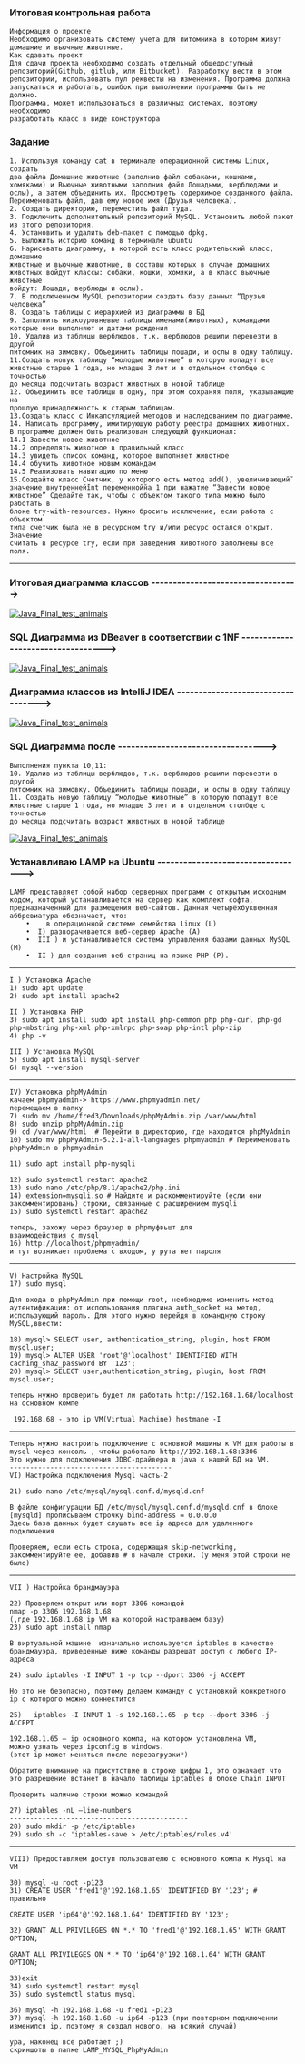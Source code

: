 ### Итоговая контрольная работа

    Информация о проекте
    Необходимо организовать систему учета для питомника в котором живут
    домашние и вьючные животные.
    Как сдавать проект
    Для сдачи проекта необходимо создать отдельный общедоступный
    репозиторий(Github, gitlub, или Bitbucket). Разработку вести в этом
    репозитории, использовать пул реквесты на изменения. Программа должна
    запускаться и работать, ошибок при выполнении программы быть не должно.
    Программа, может использоваться в различных системах, поэтому необходимо
    разработать класс в виде конструктора

### Задание

    1. Используя команду cat в терминале операционной системы Linux, создать
    два файла Домашние животные (заполнив файл собаками, кошками,
    хомяками) и Вьючные животными заполнив файл Лошадьми, верблюдами и
    ослы), а затем объединить их. Просмотреть содержимое созданного файла.
    Переименовать файл, дав ему новое имя (Друзья человека).
    2. Создать директорию, переместить файл туда.
    3. Подключить дополнительный репозиторий MySQL. Установить любой пакет
    из этого репозитория.
    4. Установить и удалить deb-пакет с помощью dpkg.
    5. Выложить историю команд в терминале ubuntu
    6. Нарисовать диаграмму, в которой есть класс родительский класс, домашние
    животные и вьючные животные, в составы которых в случае домашних
    животных войдут классы: собаки, кошки, хомяки, а в класс вьючные животные
    войдут: Лошади, верблюды и ослы).
    7. В подключенном MySQL репозитории создать базу данных “Друзья
    человека”
    8. Создать таблицы с иерархией из диаграммы в БД
    9. Заполнить низкоуровневые таблицы именами(животных), командами
    которые они выполняют и датами рождения
    10. Удалив из таблицы верблюдов, т.к. верблюдов решили перевезти в другой
    питомник на зимовку. Объединить таблицы лошади, и ослы в одну таблицу.
    11.Создать новую таблицу “молодые животные” в которую попадут все
    животные старше 1 года, но младше 3 лет и в отдельном столбце с точностью
    до месяца подсчитать возраст животных в новой таблице
    12. Объединить все таблицы в одну, при этом сохраняя поля, указывающие на
    прошлую принадлежность к старым таблицам.
    13.Создать класс с Инкапсуляцией методов и наследованием по диаграмме.
    14. Написать программу, имитирующую работу реестра домашних животных.
    В программе должен быть реализован следующий функционал:
    14.1 Завести новое животное
    14.2 определять животное в правильный класс
    14.3 увидеть список команд, которое выполняет животное
    14.4 обучить животное новым командам
    14.5 Реализовать навигацию по меню
    15.Создайте класс Счетчик, у которого есть метод add(), увеличивающий̆
    значение внутренней̆int переменной̆на 1 при нажатие “Завести новое
    животное” Сделайте так, чтобы с объектом такого типа можно было работать в
    блоке try-with-resources. Нужно бросить исключение, если работа с объектом
    типа счетчик была не в ресурсном try и/или ресурс остался открыт. Значение
    считать в ресурсе try, если при заведения животного заполнены все поля.

------------------------------------------------

### Итоговая диаграмма классов ---------------------------------->

[![Java_Final_test_animals](https://i.ibb.co/ZJTkm65/JAVA-ANIMALS7-drawio.png)](https://i.ibb.co/ZJTkm65/JAVA-ANIMALS7-drawio.png "Animals")

### SQL Диаграмма из DBeaver в соответствии с 1NF  ---------------------------------->

[![Java_Final_test_animals](https://i.ibb.co/pxKgzVD/Human-Friends.png)](https://i.ibb.co/pxKgzVD/Human-Friends.png "Animals")

### Диаграмма классов из IntelliJ IDEA  ---------------------------------->

[![Java_Final_test_animals](https://i.ibb.co/yyHcYsP/uml-diagram-animals.png)](https://i.ibb.co/yyHcYsP/uml-diagram-animals.png "Animals")

### SQL Диаграмма после ---------------------------------->

    Выполнения пункта 10,11:
    10. Удалив из таблицы верблюдов, т.к. верблюдов решили перевезти в другой
    питомник на зимовку. Объединить таблицы лошади, и ослы в одну таблицу
    11. Создать новую таблицу “молодые животные” в которую попадут все
    животные старше 1 года, но младше 3 лет и в отдельном столбце с точностью
    до месяца подсчитать возраст животных в новой таблице

[![Java_Final_test_animals](https://i.ibb.co/PjdJ0RY/Human-Friends-Horse-And-Donkey-Combined-Animals-1-to-3-Years.png)](https://i.ibb.co/PjdJ0RY/Human-Friends-Horse-And-Donkey-Combined-Animals-1-to-3-Years.png "Animals")

### Устанавливаю LAMP на Ubuntu ---------------------------------->

    LAMP представляет собой набор серверных программ с открытым исходным кодом, который устанавливается на сервер как комплект софта, предназначенный для размещения веб-сайтов. Данная четырёхбуквенная аббревиатура обозначает, что:
        •    в операционной системе семейства Linux (L)
        •  I) разворачивается веб-сервер Apache (A)
        •  III ) и устанавливается система управления базами данных MySQL (M)
        •  II ) для создания веб-страниц на языке PHP (P).
--------------------------------------------

    I ) Установка Apache
    1) sudo apt update
    2) sudo apt install apache2

    II ) Установка PHP
    3) sudo apt install sudo apt install php-common php php-curl php-gd php-mbstring php-xml php-xmlrpc php-soap php-intl php-zip    
    4) php -v
            
    III ) Установка MySQL
    5) sudo apt install mysql-server
    6) mysql --version

----------------------------------------------

    IV) Установка phpMyAdmin
    качаем phpmyadmin-> https://www.phpmyadmin.net/
    перемещаем в папку  
    7) sudo mv /home/fred3/Downloads/phpMyAdmin.zip /var/www/html
    8) sudo unzip phpMyAdmin.zip
    9) cd /var/www/html  # Перейти в директорию, где находится phpMyAdmin  
    10) sudo mv phpMyAdmin-5.2.1-all-languages phpmyadmin # Переименовать phpMyAdmin в phpmyadmin

    11) sudo apt install php-mysqli

    12) sudo systemctl restart apache2
    13) sudo nano /etc/php/8.1/apache2/php.ini
    14) extension=mysqli.so # Найдите и раскомментируйте (если они закомментированы) строки, связанные с расширением mysqli 
    15) sudo systemctl restart apache2

    теперь, захожу через браузер в phpmyфвьшт для
    взаимодействия с mysql
    16) http://localhost/phpmyadmin/
    и тут возникает проблема с входом, у рута нет пароля 

---------------------------------------------

    V) Настройка MySQL
    17) sudo mysql

    Для входа в phpMyAdmin при помощи root, необходимо изменить метод аутентификации: от использования плагина auth_socket на метод, использующий пароль. Для этого нужно перейдя в командную строку MySQL,ввести: 

    18) mysql> SELECT user, authentication_string, plugin, host FROM mysql.user;
    19) mysql> ALTER USER 'root'@'localhost' IDENTIFIED WITH caching_sha2_password BY '123';
    20) mysql> SELECT user,authentication_string, plugin, host FROM mysql.user;

    теперь нужно проверить будет ли работать http://192.168.1.68/localhost на основном компе

     192.168.68 - это ip VM(Virtual Machine) hostmane -I
---------------------------------------------

    Теперь нужно настроить подключение с основной машины к VM для работы в mysql через консоль , чтобы работало http://192.168.1.68:3306
    Это нужно для подключения JDBC-драйвера в java к нашей БД на VM.
    ----------------------------------------
    VI) Настройка подключения Mysql часть-2

    21) sudo nano /etc/mysql/mysql.conf.d/mysqld.cnf

    В файле конфигурации БД /etc/mysql/mysql.conf.d/mysqld.cnf в блоке [mysqld] прописываем строчку bind-address = 0.0.0.0 
    Здесь база данных будет слушать все ip адреса для удаленного подключения 

    Проверяем, если есть строка, содержащая skip-networking, закомментируйте ее, добавив # в начале строки. (у меня этой строки не было)

-------------------------------------------------

    VII ) Настройка брандмауэра

    22) Проверяем открыт или порт 3306 командой
    nmap -p 3306 192.168.1.68
    (,где 192.168.1.68 ip VM на которой настраиваем базу) 
    23) sudo apt install nmap

    В виртуальной машине  изначально используется iptables в качестве брандмауэра, приведенные ниже команды разрешат доступ с любого IP-адреса

    24) sudo iptables -I INPUT 1 -p tcp --dport 3306 -j ACCEPT

    Но это не безопасно, поэтому делаем команду с установкой конкретного ip с которого можно коннектится

    25)   iptables -I INPUT 1 -s 192.168.1.65 -p tcp --dport 3306 -j ACCEPT

    192.168.1.65 – ip основного компа, на котором установлена VM,
    можно узнать через ipconfig в windows.
    (этот ip может меняться после перезагрузки*)

    Обратите внимание на присутствие в строке цифры 1, это означает что это разрешение встанет в начало таблицы iptables в блоке Chain INPUT

    Проверить наличие строки можно командой

    27) iptables -nL —line-numbers
    --------------------------------------------
    28) sudo mkdir -p /etc/iptables
    29) sudo sh -c 'iptables-save > /etc/iptables/rules.v4'

------------------------------------------------

    VIII) Предоставляем доступ пользователю с основного компа к Mysql на VM

    30) mysql -u root -p123
    31) CREATE USER 'fred1'@'192.168.1.65' IDENTIFIED BY '123'; # правильно

    CREATE USER 'ip64'@'192.168.1.64' IDENTIFIED BY '123';

    32) GRANT ALL PRIVILEGES ON *.* TO 'fred1'@'192.168.1.65' WITH GRANT OPTION;

    GRANT ALL PRIVILEGES ON *.* TO 'ip64'@'192.168.1.64' WITH GRANT OPTION;

    33)exit
    34) sudo systemctl restart mysql
    35) sudo systemctl status mysql

    36) mysql -h 192.168.1.68 -u fred1 -p123
    37) mysql -h 192.168.1.68 -u ip64 -p123 (при повторном подключении изменился ip, поэтому я создал нового, на всякий случай)

    ура, наконец все работает ;)
    скриншоты в папке LAMP_MYSQL_PhpMyAdmin 
